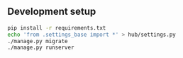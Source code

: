 ## Development setup

```bash
pip install -r requirements.txt
echo 'from .settings_base import *' > hub/settings.py
./manage.py migrate
./manage.py runserver
```
